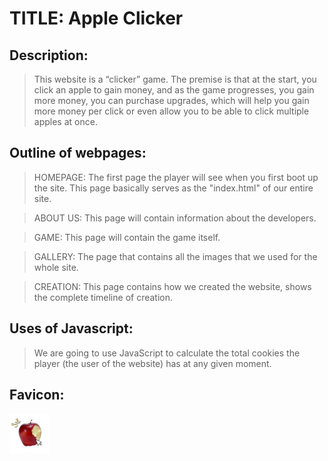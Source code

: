 # TITLE: Apple Clicker

## Description:

> This website is a “clicker” game. The premise is that at the start, you click an apple to gain money, and as the game progresses, you gain more money, you can purchase upgrades, which will help you gain more money per click or even allow you to be able to click multiple apples at once.

## Outline of webpages:

> HOMEPAGE: The first page the player will see when you first boot up the site. This page basically serves as the "index.html" of our entire site.

> ABOUT US: This page will contain information about the developers.

> GAME: This page will contain the game itself.

> GALLERY: The page that contains all the images that we used for the whole site.

> CREATION: This page contains how we created the website, shows the complete timeline of creation.

## Uses of Javascript:

> We are going to use JavaScript to calculate the total cookies the player (the user of the website) has at any given moment.

## Favicon:

![The Favicon used](/ASSETS/FAVICON.png "Our Favicon !!")



